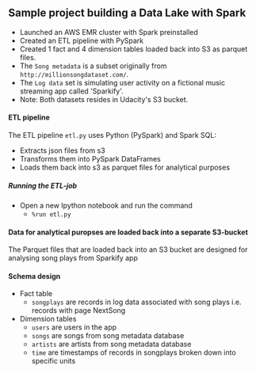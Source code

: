 ## Sample project building a Data Lake with Spark
- Launched an AWS EMR cluster with Spark preinstalled
- Created an ETL pipeline with PySpark
- Created 1 fact and 4 dimension tables loaded back into S3 as parquet files.
- The `Song metadata` is a subset originally from `http://millionsongdataset.com/`.
- The `Log data` set is simulating user activity on a fictional music streaming app called 'Sparkify'. 
- Note: Both datasets resides in Udacity's S3 bucket. 

#### ETL pipeline
The ETL pipeline `etl.py` uses Python (PySpark) and Spark SQL:
- Extracts json files from s3
- Transforms them into PySpark DataFrames
- Loads them back into s3 as parquet files for analytical purposes

##### Running the ETL-job
- Open a new Ipython notebook and run the command
    - `%run etl.py`

#### Data for analytical puropses are loaded back into a separate S3-bucket
The Parquet files that are loaded back into an S3 bucket are designed for analysing song plays from Sparkify app

#### Schema design
- Fact table 
    - `songplays` are records in log data associated with song plays i.e. records with page NextSong
- Dimension tables
    - `users` are users in the app
    - `songs`  are songs from song metadata database
    - `artists` are artists from song metadata database
    - `time` are timestamps of records in songplays broken down into specific units
